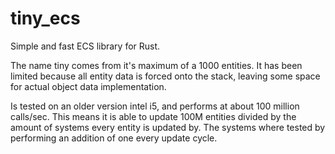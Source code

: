 # tiny_ecs
Simple and fast ECS library for Rust.

The name tiny comes from it's maximum of a 1000 entities. It has been limited because all entity data is forced onto the stack, leaving some space for actual object data implementation.

Is tested on an older version intel i5, and performs at about 100 million calls/sec. This means it is able to update 100M entities divided by the amount of systems every entity is updated by. The systems where tested by performing an addition of one every update cycle.

